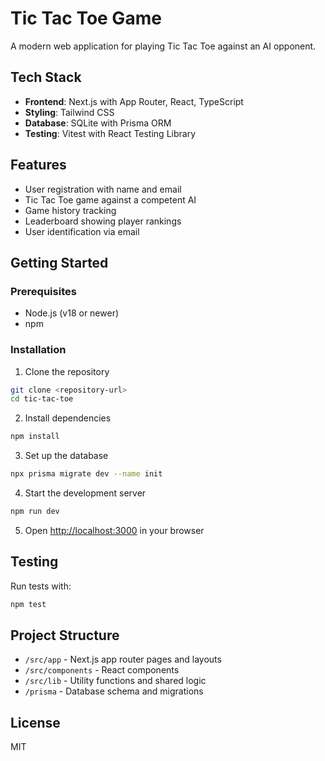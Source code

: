 # Tic Tac Toe Game

A modern web application for playing Tic Tac Toe against an AI opponent.

## Tech Stack

- **Frontend**: Next.js with App Router, React, TypeScript
- **Styling**: Tailwind CSS
- **Database**: SQLite with Prisma ORM
- **Testing**: Vitest with React Testing Library

## Features

- User registration with name and email
- Tic Tac Toe game against a competent AI
- Game history tracking
- Leaderboard showing player rankings
- User identification via email

## Getting Started

### Prerequisites

- Node.js (v18 or newer)
- npm

### Installation

1. Clone the repository
```bash
git clone <repository-url>
cd tic-tac-toe
```

2. Install dependencies
```bash
npm install
```

3. Set up the database
```bash
npx prisma migrate dev --name init
```

4. Start the development server
```bash
npm run dev
```

5. Open [http://localhost:3000](http://localhost:3000) in your browser

## Testing

Run tests with:
```bash
npm test
```

## Project Structure

- `/src/app` - Next.js app router pages and layouts
- `/src/components` - React components
- `/src/lib` - Utility functions and shared logic
- `/prisma` - Database schema and migrations

## License

MIT
